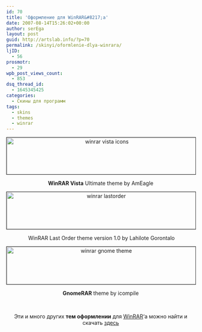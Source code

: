 ```yaml
---
id: 70
title: 'Оформление для WinRAR&#8217;a'
date: 2007-08-14T15:26:02+00:00
author: serEga
layout: post
guid: http://artslab.info/?p=70
permalink: /skinyi/oformlenie-dlya-winrara/
ljID:
  - 56
prosmotr:
  - 29
wpb_post_views_count:
  - 853
dsq_thread_id:
  - 1645345425
categories:
  - Скины для программ
tags:
  - skins
  - themes
  - winrar
---
```

<p style="text-align: center">
  <img src="http://www.rarlabs.com/images/theme_vista_ultimate.png" title="winrar vista icons" alt="winrar vista icons" border="1" height="98" width="519" />
</p>

<p style="text-align: center">
  <strong>WinRAR Vista</strong> Ultimate theme by AmEagle
</p>

<p style="text-align: center">
  <img src="http://www.rarlabs.com/images/theme_lastorder.png" title="winrar lastorder" alt="winrar lastorder" border="1" height="99" width="516" />
</p>

<p style="text-align: center">
   WinRAR Last Order theme version 1.0 by Lahilote Gorontalo
</p>

<p style="text-align: center">
  <img src="http://www.rarlabs.com/images/theme_gnomerar.png" title="winrar gnome theme" alt="winrar gnome theme" border="1" height="100" width="516" />
</p>

<p style="text-align: center">
  <strong>GnomeRAR</strong> theme by icompile
</p>

<p style="text-align: center">
  &nbsp;
</p>

<p style="text-align: center">
  Эти и много других <strong>тем оформлении</strong> для <a href="http://www.rarlabs.com" title="winrar homepage" target="_blank">WinRAR</a>&#8216;a можно найти и скачать <a href="http://www.rarlabs.com/themes.htm" title="скачать оформление для winrar" target="_blank">здесь</a>
</p>